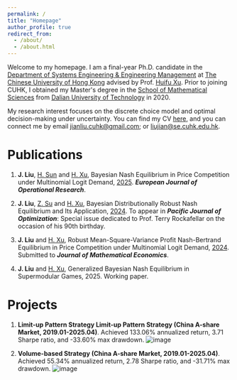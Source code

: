 ```yaml
---
permalink: /
title: "Homepage"
author_profile: true
redirect_from: 
  - /about/
  - /about.html
---
```


Welcome to my homepage. 
I am a final-year Ph.D. candidate in the [Department of Systems Engineering & Engineering Management](https://www.se.cuhk.edu.hk/) at [The Chinese University of Hong Kong](https://www.cuhk.edu.hk/) advised by Prof. [Huifu Xu](https://www1.se.cuhk.edu.hk/~hfxu/index.html).
Prior to joining CUHK, I obtained my Master's degree in the [School of Mathematical Sciences](https://math.dlut.edu.cn/) from [Dalian University of Technology](https://en.dlut.edu.cn/) in 2020.

My research interest focuses on the discrete choice model and optimal decision-making under uncertainty. You can find my CV [here](https://math-liujian.github.io/assets/liujian.pdf), and you can connect me by email [jianliu.cuhk@gmail.com](mailto:jianliu.cuhk@gmail.com); or [liujian@se.cuhk.edu.hk](mailto:liujian@se.cuhk.edu.hk).

Publications
======
1. **J. Liu**, [H. Sun](https://scholar.google.com/citations?user=1asZXWkAAAAJ&hl=en) and [H. Xu](https://www1.se.cuhk.edu.hk/~hfxu/index.html), Bayesian Nash Equilibrium in Price Competition under Multinomial Logit Demand, [2025](https://www.sciencedirect.com/science/article/pii/S0377221725001390?ref=pdf_download&fr=RR-2&rr=925520efbe365df8). ***European Journal of Operational Research***.

2. **J. Liu**, [Z. Su](https://scholar.google.com/citations?user=UwDInqkAAAAJ&hl=en) and [H. Xu](https://www1.se.cuhk.edu.hk/~hfxu/index.html), Bayesian Distributionally Robust Nash Equilibrium and Its Application, [2024](https://arxiv.org/abs/2410.20364). To appear in ***Pacific Journal of Optimization***: Special issue dedicated to Prof. Terry Rockafellar on the occasion of his 90th birthday.

3. **J. Liu** and [H. Xu](https://www1.se.cuhk.edu.hk/~hfxu/index.html), Robust Mean-Square-Variance Profit Nash-Bertrand Equilibrium in Price Competition under Multinomial Logit Demand, [2024](https://papers.ssrn.com/sol3/papers.cfm?abstract_id=4894226). Submitted to ***Journal of Mathematical Economics***.

4. **J. Liu** and [H. Xu](https://www1.se.cuhk.edu.hk/~hfxu/index.html), Generalized Bayesian Nash Equilibrium in Supermodular Games, 2025. Working paper.

Projects
======
1. **Limit-up Pattern Strategy Limit-up Pattern Strategy (China A-share Market, 2019.01-2025.04)**. Achieved 133.06% annualized return, 3.71 Sharpe ratio, and -33.60% max drawdown.
   ![image](https://github.com/user-attachments/assets/66215378-fcf7-4226-a95a-d14be7ab43bc)

2. **Volume-based Strategy (China A-share Market, 2019.01-2025.04)**. Achieved 55.34% annualized return, 2.78 Sharpe ratio, and -31.71% max drawdown.
  ![image](https://github.com/user-attachments/assets/9947db88-d639-43a1-985c-d4f91a2184a9)

<script type="text/javascript" id="clustrmaps" src="//clustrmaps.com/map_v2.js?d=hrbWg8RncpPN6nYrmCvbOm7fgGn83_5mGG8rIQdPB2g&cl=ffffff&w=a"></script>







